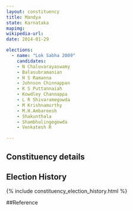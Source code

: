 ```yaml
---
layout: constituency
title: Mandya
state: Karnataka
mapimg: 
wikipedia-url: 
date: 2014-01-29

elections: 
  - name: "Lok Sabha 2009"
    candidates: 
    - N Chaluvarayaswamy 
    - Balasubramanian 
    - H S Ramanna 
    - Johnson Chinnappan 
    - K S Puttannaiah 
    - Kowdley Channappa 
    - L R Shivaramegowda 
    - M Krishnamurthy 
    - M.H.Ambareesh 
    - Shakunthala 
    - Shambhulingegowda 
    - Venkatesh R 

---
```

## Constituency details


## Election History
{% include constituency_election_history.html %}

##Reference
